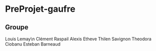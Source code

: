 # PreProjet-gaufre

## Groupe

Louis Lemay\n
Clément Raspail
Alexis Etheve
Thilen Savignon
Theodora Ciobanu
Esteban Barneaud
